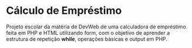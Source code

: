 # Cálculo de Empréstimo

Projeto escolar da matéria de DevWeb de uma calculadora de empréstimo feita em PHP e HTML utilizando form, com o objetivo de aprender a estrutura de repetição **while**, operações básicas e output em PHP.